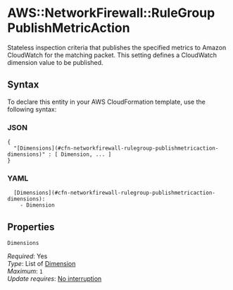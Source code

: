 # AWS::NetworkFirewall::RuleGroup PublishMetricAction<a name="aws-properties-networkfirewall-rulegroup-publishmetricaction"></a>

Stateless inspection criteria that publishes the specified metrics to Amazon CloudWatch for the matching packet\. This setting defines a CloudWatch dimension value to be published\.

## Syntax<a name="aws-properties-networkfirewall-rulegroup-publishmetricaction-syntax"></a>

To declare this entity in your AWS CloudFormation template, use the following syntax:

### JSON<a name="aws-properties-networkfirewall-rulegroup-publishmetricaction-syntax.json"></a>

```
{
  "[Dimensions](#cfn-networkfirewall-rulegroup-publishmetricaction-dimensions)" : [ Dimension, ... ]
}
```

### YAML<a name="aws-properties-networkfirewall-rulegroup-publishmetricaction-syntax.yaml"></a>

```
  [Dimensions](#cfn-networkfirewall-rulegroup-publishmetricaction-dimensions): 
    - Dimension
```

## Properties<a name="aws-properties-networkfirewall-rulegroup-publishmetricaction-properties"></a>

`Dimensions`  <a name="cfn-networkfirewall-rulegroup-publishmetricaction-dimensions"></a>
  
*Required*: Yes  
*Type*: List of [Dimension](aws-properties-networkfirewall-rulegroup-dimension.md)  
*Maximum*: `1`  
*Update requires*: [No interruption](https://docs.aws.amazon.com/AWSCloudFormation/latest/UserGuide/using-cfn-updating-stacks-update-behaviors.html#update-no-interrupt)